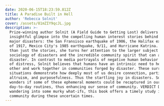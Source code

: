 ```yaml
---
date: 2020-06-15T18:23:59.812Z
title: A Paradise Built in Hell
author: 'Rebecca Solnit'
cover: /assets/81mZIY9qcJL.jpg
description: >-
  Prize-winning author Solnit (A Field Guide to Getting Lost) delivers an
  insightful glimpse into the compelling human interest stories behind five
  major disasters: the San Fransisco earthquake of 1906, the Halifax explosion
  of 1917, Mexico City's 1985 earthquake, 9/11, and Hurricane Katrina. But more
  than just the stories, she turns her attention to the larger subject of the
  sociology of disasters and the incredible community spirit that can arise amid
  disaster. In contrast to media portrayals of negative human behavior in times
  of distress, Solnit believes that humans have an intrinsic need to help each
  other and work together in communities forged by disaster. These surreal
  situations demonstrate how deeply most of us desire connection, participation,
  altruism, and purposefulness. Thus the startling joy in disasters. Solnit
  wonders if some of these ephemeral moments could be recaptured in our normal
  day-to-day routines, thus enhancing our sense of community. VERDICT Despite
  wandering into some murky what-ifs, this book offers a timely study in
  community during these uncertain times.
---
```


